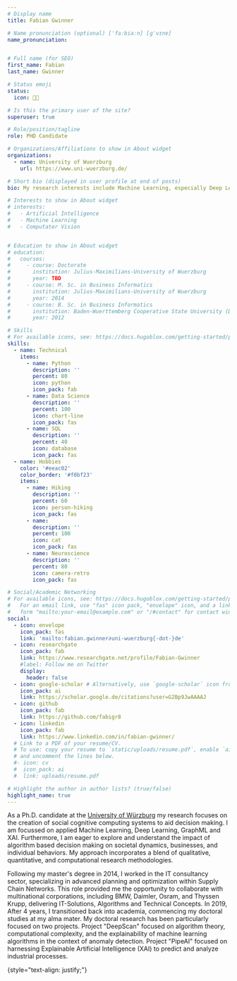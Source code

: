 ```yaml
---
# Display name
title: Fabian Gwinner

# Name pronunciation (optional) [ˈfaːbiaːn] [ɡˈvɪnɐ]
name_pronunciation: 


# Full name (for SEO)
first_name: Fabian
last_name: Gwinner

# Status emoji
status: 
  icon: 🧑‍🔬

# Is this the primary user of the site?
superuser: true

# Role/position/tagline
role: PHD Candidate

# Organizations/Affiliations to show in About widget
organizations:
  - name: University of Wuerzburg
    url: https://www.uni-wuerzburg.de/

# Short bio (displayed in user profile at end of posts)
bio: My research interests include Machine Learning, especially Deep Learning, XAI, Decision Support Systems

# Interests to show in About widget
# interests:
#   - Artificial Intelligence
#   - Machine Learning
#   - Computater Vision


# Education to show in About widget
# education:
#   courses:
#     - course: Doctorate 
#       institution: Julius-Maximilians-University of Wuerzburg
#       year: TBD
#     - course: M. Sc. in Business Informatics 
#       institution: Julius-Maximilians-University of Wuerzburg
#       year: 2014
#     - course: B. Sc. in Business Informatics 
#       institution: Baden-Wuerttemberg Cooperative State University (DHBW)
#       year: 2012

# Skills
# For available icons, see: https://docs.hugoblox.com/getting-started/page-builder/#icons
skills:
  - name: Technical
    items:
      - name: Python
        description: ''
        percent: 80
        icon: python
        icon_pack: fab
      - name: Data Science
        description: ''
        percent: 100
        icon: chart-line
        icon_pack: fas
      - name: SQL
        description: ''
        percent: 40
        icon: database
        icon_pack: fas
  - name: Hobbies
    color: '#eeac02'
    color_border: '#f0bf23'
    items:
      - name: Hiking
        description: ''
        percent: 60
        icon: person-hiking
        icon_pack: fas
      - name: 
        description: ''
        percent: 100
        icon: cat
        icon_pack: fas
      - name: Neuroscience
        description: ''
        percent: 80
        icon: camera-retro
        icon_pack: fas

# Social/Academic Networking
# For available icons, see: https://docs.hugoblox.com/getting-started/page-builder/#icons
#   For an email link, use "fas" icon pack, "envelope" icon, and a link in the
#   form "mailto:your-email@example.com" or "/#contact" for contact widget.
social:
  - icon: envelope
    icon_pack: fas
    link: 'mailto:fabian.gwinner∂uni-wuerzburg{-dot-}de'
  - icon: researchgate
    icon_pack: fab
    link: https://www.researchgate.net/profile/Fabian-Gwinner
    #label: Follow me on Twitter
    display:
      header: false
  - icon: google-scholar # Alternatively, use `google-scholar` icon from `ai` icon pack
    icon_pack: ai
    link: https://scholar.google.de/citations?user=G2Bp9JwAAAAJ
  - icon: github
    icon_pack: fab
    link: https://github.com/fabigr8
  - icon: linkedin
    icon_pack: fab
    link: https://www.linkedin.com/in/fabian-gwinner/
  # Link to a PDF of your resume/CV.
  # To use: copy your resume to `static/uploads/resume.pdf`, enable `ai` icons in `params.yaml`,
  # and uncomment the lines below.
  #- icon: cv
  #  icon_pack: ai
  #  link: uploads/resume.pdf

# Highlight the author in author lists? (true/false)
highlight_name: true
---
```


As a Ph.D. candidate at the [University of Würzburg](https://www.uni-wuerzburg.de/en/) my research focuses on the creation of social cognitive computing systems to aid decision making. I am focussed on applied Machine Learning, Deep Learning, GraphML and XAI. Furthermore, I am eager to explore and understand the impact of algorithm based decision making on societal dynamics, businesses, and individual behaviors. My approach incorporates a blend of qualitative, quantitative, and computational research methodologies.

Following my master's degree in 2014, I worked in the IT consultancy sector, specializing in advanced planning and optimization within Supply Chain Networks. This role provided me the opportunity to collaborate with multinational corporations, including BMW, Daimler, Osram, and Thyssen Krupp, delivering IT-Solutions, Algorithms and Technical Concepts. In 2019, After 4 years, I transitioned back into academia, commencing my doctoral studies at my alma mater. My doctoral research has been particularly focused on two projects. Project "DeepScan" focused on algorithm theory, computational complexity, and the explainability of machine learning algorithms in the context of anomaly detection. Project "PipeAI" focused on harnessing Explainable Artificial Intelligence (XAI) to predict and analyze industrial processes.

{style="text-align: justify;"}

